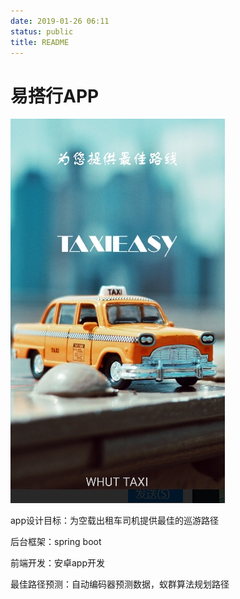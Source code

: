 ```yaml
---
date: 2019-01-26 06:11
status: public
title: README
---
```


# 易搭行APP

![](welcome.jpg)

app设计目标：为空载出租车司机提供最佳的巡游路径  

后台框架：spring boot  

前端开发：安卓app开发  

最佳路径预测：自动编码器预测数据，蚁群算法规划路径



